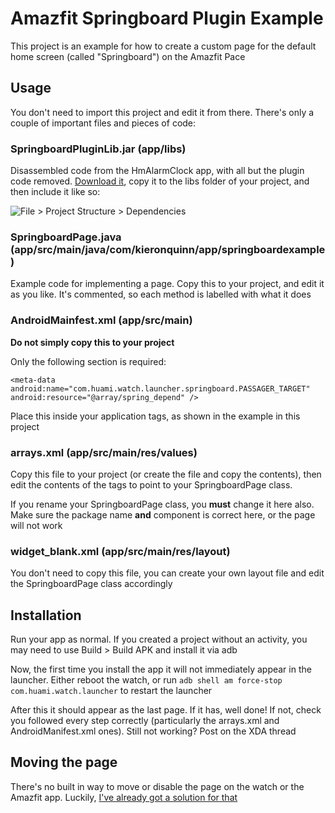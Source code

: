# Amazfit Springboard Plugin Example

This project is an example for how to create a custom page for the default home screen (called "Springboard") on the Amazfit Pace

## Usage
You don't need to import this project and edit it from there. There's only a couple of important files and pieces of code:

### SpringboardPluginLib.jar (app/libs)
Disassembled code from the HmAlarmClock app, with all but the plugin code removed. [Download it](https://github.com/KieronQuinn/AmazfitSpringboardPluginExample/raw/master/app/libs/SpringboardPluginLib.jar), copy it to the libs folder of your project, and then include it like so:

![File > Project Structure > Dependencies](https://i.imgur.com/xIrVhJp.png)

### SpringboardPage.java (app/src/main/java/com/kieronquinn/app/springboardexample)
Example code for implementing a page. Copy this to your project, and edit it as you like. It's commented, so each method is labelled with what it does

### AndroidMainfest.xml (app/src/main)

**Do not simply copy this to your project**

Only the following section is required:

`<meta-data android:name="com.huami.watch.launcher.springboard.PASSAGER_TARGET" android:resource="@array/spring_depend" />`

Place this inside your application tags, as shown in the example in this project

### arrays.xml (app/src/main/res/values)

Copy this file to your project (or create the file and copy the contents), then edit the contents of the <item> </item> tags to point to your SpringboardPage class.

If you rename your SpringboardPage class, you **must** change it here also. Make sure the package name **and** component is correct here, or the page will not work

### widget_blank.xml (app/src/main/res/layout)

You don't need to copy this file, you can create your own layout file and edit the SpringboardPage class accordingly

## Installation
Run your app as normal. If you created a project without an activity, you may need to use Build > Build APK and install it via adb

Now, the first time you install the app it will not immediately appear in the launcher. Either reboot the watch, or run `adb shell am force-stop com.huami.watch.launcher` to restart the launcher

After this it should appear as the last page. If it has, well done! If not, check you followed every step correctly (particularly the arrays.xml and AndroidManifest.xml ones). Still not working? Post on the XDA thread

## Moving the page
There's no built in way to move or disable the page on the watch or the Amazfit app. Luckily, [I've already got a solution for that](https://github.com/KieronQuinn/AmazfitSpringboardSettings)
